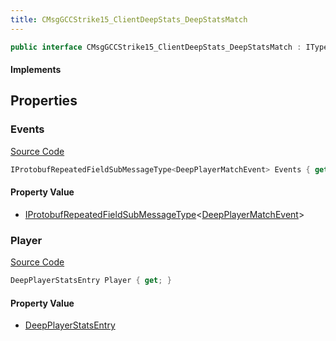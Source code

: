 ```yaml
---
title: CMsgGCCStrike15_ClientDeepStats_DeepStatsMatch
---
```


```csharp
public interface CMsgGCCStrike15_ClientDeepStats_DeepStatsMatch : ITypedProtobuf<CMsgGCCStrike15_ClientDeepStats_DeepStatsMatch>, INativeHandle
```

#### Implements

## Properties

### Events

[Source Code](https://github.com/swiftly-solution/swiftlys2/blob/main/managed/src/SwiftlyS2.Generated/Protobufs/Interfaces/CMsgGCCStrike15_ClientDeepStats_DeepStatsMatch.cs#L16)

```csharp
IProtobufRepeatedFieldSubMessageType<DeepPlayerMatchEvent> Events { get; }
```

#### Property Value

- [IProtobufRepeatedFieldSubMessageType](/docs/api/shared/netmessages/iprotobufrepeatedfieldsubmessagetype-1)<[DeepPlayerMatchEvent](/docs/api/shared/protobufdefinitions/deepplayermatchevent)>

### Player

[Source Code](https://github.com/swiftly-solution/swiftlys2/blob/main/managed/src/SwiftlyS2.Generated/Protobufs/Interfaces/CMsgGCCStrike15_ClientDeepStats_DeepStatsMatch.cs#L13)

```csharp
DeepPlayerStatsEntry Player { get; }
```

#### Property Value

- [DeepPlayerStatsEntry](/docs/api/shared/protobufdefinitions/deepplayerstatsentry)

